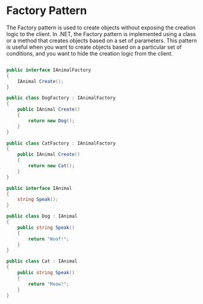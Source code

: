 # Factory Pattern

The Factory pattern is used to create objects without exposing the creation logic to the client. In .NET, the Factory pattern is implemented using a class or a method that creates objects based on a set of parameters. This pattern is useful when you want to create objects based on a particular set of conditions, and you want to hide the creation logic from the client.

```C#

public interface IAnimalFactory
{
    IAnimal Create();
}

public class DogFactory : IAnimalFactory
{
    public IAnimal Create()
    {
        return new Dog();
    }
}

public class CatFactory : IAnimalFactory
{
    public IAnimal Create()
    {
        return new Cat();
    }
}

public interface IAnimal
{
    string Speak();
}

public class Dog : IAnimal
{
    public string Speak()
    {
        return "Woof!";
    }
}

public class Cat : IAnimal
{
    public string Speak()
    {
        return "Meow!";
    }
}

```
